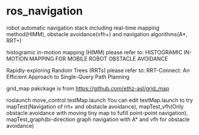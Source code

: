 # ros_navigation
robot automatic navigation stack including real-time mapping method(HIMM), obstacle avoidance(vfh+) and navigation algorithms(A*, RRT+)

histogramic in-motion mapping (HIMM) please refer to: HISTOGRAMIC IN-MOTION MAPPING
FOR MOBILE ROBOT OBSTACLE AVOIDANCE

Rapidly-exploring Random Trees (RRTs) please refer to:
RRT-Connect: An Efficient Approach to Single-Query Path Planning 

grid_map pakckage is from https://github.com/ethz-asl/grid_map

 

roslaunch move_control testMap.launch 
You can edit testMap.launch to try mapTest(Navigation of rrt+ and obstacle avoidance), mapTest_vfh(Only obstacle avoidance with moving tiny map to fufill point-point navigation), mapTest_graph(bi-direction graph navigation with A* and vfh for obstacle avoidance)